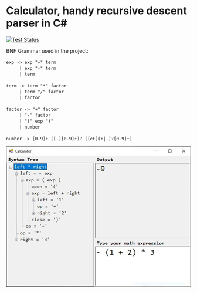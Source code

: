 # Calculator, handy recursive descent parser in C#

[![Test Status](https://github.com/damphat/Calculator/workflows/test/badge.svg)](https://github.com/damphat/Calculator/actions?query=test)


BNF Grammar used in the project:

    exp -> exp "+" term
         | exp "-" term
         | term

    term -> term "*" factor
         | term "/" factor
         | factor

    factor -> "+" factor
         | "-" factor
         | "(" exp ")"
         | number

    number -> [0-9]+ ([.][0-9]+)? ([eE](+|-)?[0-9]+)


![alt](screenshot.jpg)
